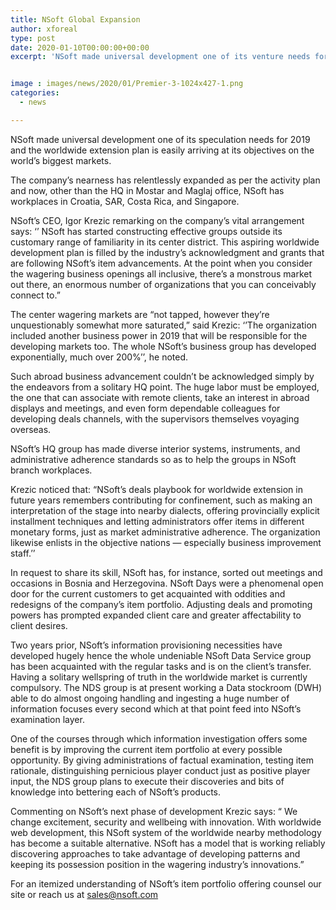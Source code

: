 ```yaml
---
title: NSoft Global Expansion
author: xforeal 
type: post
date: 2020-01-10T00:00:00+00:00
excerpt: 'NSoft made universal development one of its venture needs for 2019 and the worldwide extension plan is easily arriving at its objectives on the world&rsquo;s biggest markets'


image : images/news/2020/01/Premier-3-1024x427-1.png
categories:
  - news

---
```

NSoft made universal development one of its speculation needs for 2019 and the worldwide extension plan is easily arriving at its objectives on the world’s biggest markets.

The company’s nearness has relentlessly expanded as per the activity plan and now, other than the HQ in Mostar and Maglaj office, NSoft has workplaces in Croatia, SAR, Costa Rica, and Singapore.

NSoft’s CEO, Igor Krezic remarking on the company’s vital arrangement says: ‘’ NSoft has started constructing effective groups outside its customary range of familiarity in its center district. This aspiring worldwide development plan is filled by the industry’s acknowledgment and grants that are following NSoft’s item advancements. At the point when you consider the wagering business openings all inclusive, there’s a monstrous market out there, an enormous number of organizations that you can conceivably connect to.”

The center wagering markets are “not tapped, however they’re unquestionably somewhat more saturated,” said Krezic: ‘’The organization included another business power in 2019 that will be responsible for the developing markets too. The whole NSoft’s business group has developed exponentially, much over 200%’’, he noted.

Such abroad business advancement couldn’t be acknowledged simply by the endeavors from a solitary HQ point. The huge labor must be employed, the one that can associate with remote clients, take an interest in abroad displays and meetings, and even form dependable colleagues for developing deals channels, with the supervisors themselves voyaging overseas.

NSoft’s HQ group has made diverse interior systems, instruments, and administrative adherence standards so as to help the groups in NSoft branch workplaces.

Krezic noticed that: “NSoft’s deals playbook for worldwide extension in future years remembers contributing for confinement, such as making an interpretation of the stage into nearby dialects, offering provincially explicit installment techniques and letting administrators offer items in different monetary forms, just as market administrative adherence. The organization likewise enlists in the objective nations — especially business improvement staff.’’

In request to share its skill, NSoft has, for instance, sorted out meetings and occasions in Bosnia and Herzegovina. NSoft Days were a phenomenal open door for the current customers to get acquainted with oddities and redesigns of the company’s item portfolio. Adjusting deals and promoting powers has prompted expanded client care and greater affectability to client desires.

Two years prior, NSoft’s information provisioning necessities have developed hugely hence the whole undeniable NSoft Data Service group has been acquainted with the regular tasks and is on the client’s transfer. Having a solitary wellspring of truth in the worldwide market is currently compulsory. The NDS group is at present working a Data stockroom (DWH) able to do almost ongoing handling and ingesting a huge number of information focuses every second which at that point feed into NSoft’s examination layer.

One of the courses through which information investigation offers some benefit is by improving the current item portfolio at every possible opportunity. By giving administrations of factual examination, testing item rationale, distinguishing pernicious player conduct just as positive player input, the NDS group plans to execute their discoveries and bits of knowledge into bettering each of NSoft’s products.

Commenting on NSoft’s next phase of development Krezic says: “ We change excitement, security and wellbeing with innovation. With worldwide web development, this NSoft system of the worldwide nearby methodology has become a suitable alternative. NSoft has a model that is working reliably discovering approaches to take advantage of developing patterns and keeping its possession position in the wagering industry’s innovations.”

For an itemized understanding of NSoft’s item portfolio offering counsel our site or reach us at sales@nsoft.com